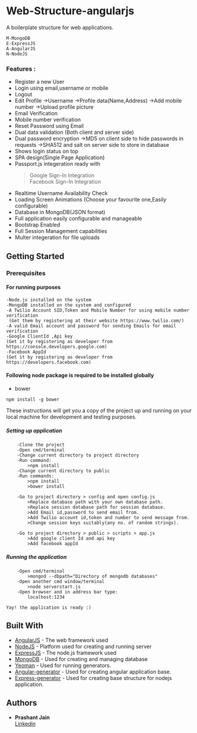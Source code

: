 # Web-Structure-angularjs

A boilerplate structure for web applications.

    M-MongoDB
    E-ExpressJS
    A-AngularJS
    N-NodeJS

### Features :

*  Register a new User
*  Login using email,username or mobile
*  Logout
*  Edit Profile
    ->Username
    ->Profile data(Name,Address)
    ->Add mobile number
    ->Upload profile picture
*  Email Verification
*  Mobile number verification
*  Reset Password using Email
*  Dual data validation (Both client and server side)
*  Dual password encryption 
    ->MD5 on client side to hide passwords in requests
    ->SHA512 and salt on server side to store in database
*  Shows login status on top
*  SPA design(Single Page Application)
*  Passport.js integeration ready with 
    >  Google Sign-In Integration  
    >  Facebook Sign-In Integration
*  Realtime Username Availability Check
*  Loading Screen Animations (Choose your favourite one,Easily configurable)
*  Database in MongoDB(JSON format)
*  Full application easily configurable and manageable
*  Bootstrap Enabled
*  Full Session Management capabilities
*  Multer integeration for file uploads    

  
## Getting Started

### Prerequisites

#### For running purposes

    -Node.js installed on the system
    -MongoDB installed on the system and configured
    -A Twilio Account SID,Token and Mobile Number for using mobile number verification
     (Get them by registering at their website https://www.twilio.com/)
    -A valid Email account and password for sending Emails for email verification
    -Google ClientId ,Api key
    (Get it by registering as developer from https://console.developers.google.com)
    -Facebook AppId
    (Get it by registering as developer from https://developers.facebook.com)

#### Following node package is required to be installed globally

* bower
```
npm install -g bower
```

These instructions will get you a copy of the project up and running on your local machine for development and testing purposes. 

   ##### Setting up application
        -Clone the project
        -Open cmd/terminal
        -Change current directory to project directory
        -Run command:
            >npm install
        -Change current directory to public
        -Run commands:
            >npm install
            >bower install 
    
        -Go to project directory > config and open config.js
            >Replace database path with your own database path.
            >Replace session database path for session database.
            >Add Email id,password to send email from.
            >Add Twilio account id,token and number to send message from.  
            >Change session keys suitably(any no. of random strings).

        -Go to project directory > public > scripts > app.js
            >Add google client Id and api key
            >Add facebook appId

   ##### Running the application
        -Open cmd/terminal 
            >mongod --dbpath="Directory of mongodb databases"
        -Open another cmd window/terminal
            >node serverstart.js
        -Open browser and in address bar type:
            localhost:1234

    Yay! the application is ready :)


## Built With

* [AngularJS](https://angularjs.org/) - The web framework used
* [NodeJS](https://nodejs.org/en/) - Platform used for creating and running server
* [ExpressJS](https://expressjs.com/) - The node.js framework used
* [MongoDB](https://www.mongodb.com/) - Used for creating and managing database 
* [Yeoman](http://yeoman.io/) - Used for running generators.
* [Angular-generator](https://github.com/yeoman/generator-angular) - Used for creating angular application base. 
* [Express-generator](https://www.npmjs.com/package/express-generator) - Used for creating base structure for nodejs application.  


## Authors

* **Prashant Jain**  
[Linkedin](https://www.linkedin.com/in/saberprashant/)


